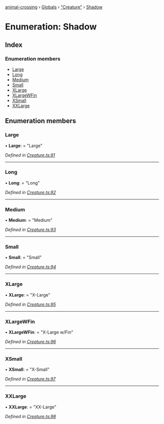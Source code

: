 [animal-crossing](../README.md) › [Globals](../globals.md) › ["Creature"](../modules/_creature_.md) › [Shadow](_creature_.shadow.md)

# Enumeration: Shadow

## Index

### Enumeration members

* [Large](_creature_.shadow.md#large)
* [Long](_creature_.shadow.md#long)
* [Medium](_creature_.shadow.md#medium)
* [Small](_creature_.shadow.md#small)
* [XLarge](_creature_.shadow.md#xlarge)
* [XLargeWFin](_creature_.shadow.md#xlargewfin)
* [XSmall](_creature_.shadow.md#xsmall)
* [XXLarge](_creature_.shadow.md#xxlarge)

## Enumeration members

###  Large

• **Large**: = "Large"

*Defined in [Creature.ts:91](https://github.com/Norviah/animal-crossing/blob/0da76a6/module/types/Creature.ts#L91)*

___

###  Long

• **Long**: = "Long"

*Defined in [Creature.ts:92](https://github.com/Norviah/animal-crossing/blob/0da76a6/module/types/Creature.ts#L92)*

___

###  Medium

• **Medium**: = "Medium"

*Defined in [Creature.ts:93](https://github.com/Norviah/animal-crossing/blob/0da76a6/module/types/Creature.ts#L93)*

___

###  Small

• **Small**: = "Small"

*Defined in [Creature.ts:94](https://github.com/Norviah/animal-crossing/blob/0da76a6/module/types/Creature.ts#L94)*

___

###  XLarge

• **XLarge**: = "X-Large"

*Defined in [Creature.ts:95](https://github.com/Norviah/animal-crossing/blob/0da76a6/module/types/Creature.ts#L95)*

___

###  XLargeWFin

• **XLargeWFin**: = "X-Large w/Fin"

*Defined in [Creature.ts:96](https://github.com/Norviah/animal-crossing/blob/0da76a6/module/types/Creature.ts#L96)*

___

###  XSmall

• **XSmall**: = "X-Small"

*Defined in [Creature.ts:97](https://github.com/Norviah/animal-crossing/blob/0da76a6/module/types/Creature.ts#L97)*

___

###  XXLarge

• **XXLarge**: = "XX-Large"

*Defined in [Creature.ts:98](https://github.com/Norviah/animal-crossing/blob/0da76a6/module/types/Creature.ts#L98)*

